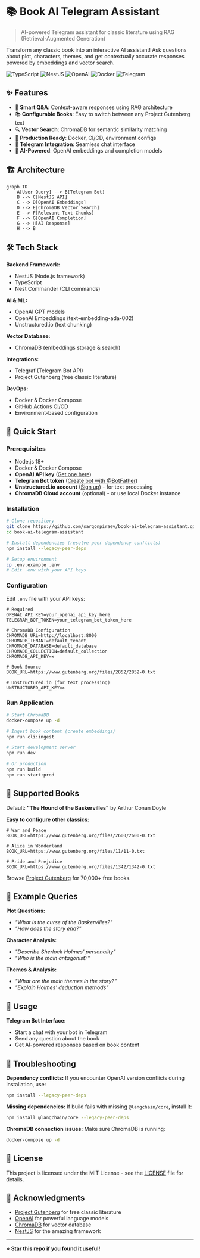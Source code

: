 # 📚 Book AI Telegram Assistant

> AI-powered Telegram assistant for classic literature using RAG (Retrieval-Augmented Generation)

Transform any classic book into an interactive AI assistant! Ask questions about plot, characters, themes, and get contextually accurate responses powered by embeddings and vector search.

![TypeScript](https://img.shields.io/badge/TypeScript-007ACC?style=flat&logo=typescript&logoColor=white)
![NestJS](https://img.shields.io/badge/NestJS-E0234E?style=flat&logo=nestjs&logoColor=white)
![OpenAI](https://img.shields.io/badge/OpenAI-412991?style=flat&logo=openai&logoColor=white)
![Docker](https://img.shields.io/badge/Docker-2496ED?style=flat&logo=docker&logoColor=white)
![Telegram](https://img.shields.io/badge/Telegram-26A5E4?style=flat&logo=telegram&logoColor=white)

## ✨ Features

- 🤖 **Smart Q&A**: Context-aware responses using RAG architecture
- 📚 **Configurable Books**: Easy to switch between any Project Gutenberg text
- 🔍 **Vector Search**: ChromaDB for semantic similarity matching
- 🚀 **Production Ready**: Docker, CI/CD, environment configs
- 📱 **Telegram Integration**: Seamless chat interface
- 🧠 **AI-Powered**: OpenAI embeddings and completion models

## 🏗️ Architecture

```mermaid
graph TD
    A[User Query] --> B[Telegram Bot]
    B --> C[NestJS API]
    C --> D[OpenAI Embeddings]
    D --> E[ChromaDB Vector Search]
    E --> F[Relevant Text Chunks]
    F --> G[OpenAI Completion]
    G --> H[AI Response]
    H --> B
```

## 🛠️ Tech Stack

**Backend Framework:**
- NestJS (Node.js framework)
- TypeScript
- Nest Commander (CLI commands)

**AI & ML:**
- OpenAI GPT models
- OpenAI Embeddings (text-embedding-ada-002)
- Unstructured.io (text chunking)

**Vector Database:**
- ChromaDB (embeddings storage & search)

**Integrations:**
- Telegraf (Telegram Bot API)
- Project Gutenberg (free classic literature)

**DevOps:**
- Docker & Docker Compose
- GitHub Actions CI/CD
- Environment-based configuration

## 🚀 Quick Start

### Prerequisites
- Node.js 18+
- Docker & Docker Compose
- **OpenAI API key** ([Get one here](https://platform.openai.com/api-keys))
- **Telegram Bot token** ([Create bot with @BotFather](https://t.me/botfather))
- **Unstructured.io account** ([Sign up](https://unstructured.io)) - for text processing
- **ChromaDB Cloud account** (optional) - or use local Docker instance

### Installation

```bash
# Clone repository
git clone https://github.com/sargonpiraev/book-ai-telegram-assistant.git
cd book-ai-telegram-assistant

# Install dependencies (resolve peer dependency conflicts)
npm install --legacy-peer-deps

# Setup environment
cp .env.example .env
# Edit .env with your API keys
```

### Configuration

Edit `.env` file with your API keys:

```env
# Required
OPENAI_API_KEY=your_openai_api_key_here
TELEGRAM_BOT_TOKEN=your_telegram_bot_token_here

# ChromaDB Configuration
CHROMADB_URL=http://localhost:8000
CHROMADB_TENANT=default_tenant
CHROMADB_DATABASE=default_database
CHROMADB_COLLECTION=default_collection
CHROMADB_API_KEY=x

# Book Source
BOOK_URL=https://www.gutenberg.org/files/2852/2852-0.txt

# Unstructured.io (for text processing)
UNSTRUCTURED_API_KEY=x
```

### Run Application

```bash
# Start ChromaDB
docker-compose up -d

# Ingest book content (create embeddings)
npm run cli:ingest

# Start development server
npm run dev

# Or production
npm run build
npm run start:prod
```

## 📖 Supported Books

Default: **"The Hound of the Baskervilles"** by Arthur Conan Doyle

**Easy to configure other classics:**
```env
# War and Peace
BOOK_URL=https://www.gutenberg.org/files/2600/2600-0.txt

# Alice in Wonderland  
BOOK_URL=https://www.gutenberg.org/files/11/11-0.txt

# Pride and Prejudice
BOOK_URL=https://www.gutenberg.org/files/1342/1342-0.txt
```

Browse [Project Gutenberg](https://www.gutenberg.org) for 70,000+ free books.

## 🎯 Example Queries

**Plot Questions:**
- *"What is the curse of the Baskervilles?"*
- *"How does the story end?"*

**Character Analysis:**
- *"Describe Sherlock Holmes' personality"*
- *"Who is the main antagonist?"*

**Themes & Analysis:**
- *"What are the main themes in the story?"*
- *"Explain Holmes' deduction methods"*

## 🔧 Usage

**Telegram Bot Interface:**
- Start a chat with your bot in Telegram
- Send any question about the book
- Get AI-powered responses based on book content

## 🔧 Troubleshooting

**Dependency conflicts:**
If you encounter OpenAI version conflicts during installation, use:
```bash
npm install --legacy-peer-deps
```

**Missing dependencies:**
If build fails with missing `@langchain/core`, install it:
```bash
npm install @langchain/core --legacy-peer-deps
```

**ChromaDB connection issues:**
Make sure ChromaDB is running:
```bash
docker-compose up -d
```

## 📄 License

This project is licensed under the MIT License - see the [LICENSE](LICENSE) file for details.

## 🙏 Acknowledgments

- [Project Gutenberg](https://www.gutenberg.org) for free classic literature
- [OpenAI](https://openai.com) for powerful language models
- [ChromaDB](https://www.trychroma.com) for vector database
- [NestJS](https://nestjs.com) for the amazing framework

---

**⭐ Star this repo if you found it useful!**